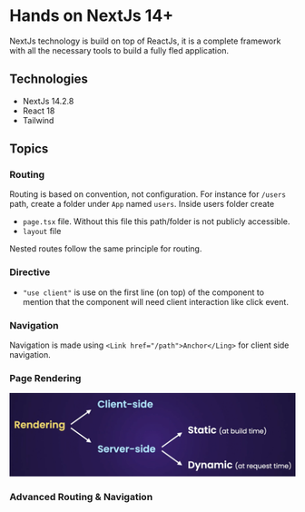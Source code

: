 # Hands on NextJs 14+

NextJs technology is build on top of ReactJs, it is a complete framework with all the necessary tools to build a fully fled application.

## Technologies

- NextJs 14.2.8
- React 18
- Tailwind

## Topics

### Routing

Routing is based on convention, not configuration. For instance for `/users` path, create a folder under `App` named `users`. Inside users folder create

- `page.tsx` file. Without this file this path/folder is not publicly accessible.
- `layout` file

Nested routes follow the same principle for routing.

### Directive

- `"use client"` is use on the first line (on top) of the component to mention that the component will need client interaction like click event.

### Navigation

Navigation is made using `<Link href="/path">Anchor</Ling>` for client side navigation.

### Page Rendering

![Rendering screenshot](./screenshots/sht01.png)

### Advanced Routing & Navigation
